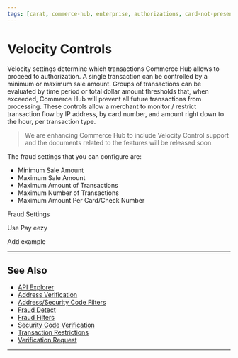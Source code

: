 ```yaml
---
tags: [carat, commerce-hub, enterprise, authorizations, card-not-present, fraud, velocity-controls, velocity-settings]
---
```



# Velocity Controls

Velocity settings determine which transactions Commerce Hub allows to proceed to authorization. A single transaction can be controlled by a minimum or maximum sale amount. Groups of transactions can be evaluated by time period or total dollar amount thresholds that, when exceeded, Commerce Hub will prevent all future transactions from processing. These controls allow a merchant to monitor / restrict transaction flow by IP address, by card number, and amount right down to the hour, per transaction type.

<!-- theme: danger -->
> We are enhancing Commerce Hub to include Velocity Control support and the documents related to the features will be released soon.

The fraud settings that you can configure are:

- Minimum Sale Amount
- Maximum Sale Amount
- Maximum Amount of Transactions
- Maximum Number of Transactions
- Maximum Amount Per Card/Check Number


Fraud Settings

Use Pay eezy 

Add example


---

## See Also

- [API Explorer](../api/?type=post&path=/payments-vas/v1/accounts/verification)
- [Address Verification](?path=docs/Resources/Guides/Fraud/Address-Verification.md)
- [Address/Security Code Filters](?path=docs/Resources/Guides/Fraud/Fraud-Settings-AVS-CVV.md)
- [Fraud Detect](?path=docs/Resources/Guides/Fraud/Fraud-Detect.md)
- [Fraud Filters](?path=docs/Resources/Guides/Fraud/Fraud-Settings-Filters.md)
- [Security Code Verification](?path=docs/Resources/Guides/Fraud/Security-Code.md)
- [Transaction Restrictions](?path=docs/Resources/Guides/Fraud/Fraud-Settings-Restrictions.md)
- [Verification Request](?path=docs/Resources/API-Documents/Payments_VAS/Verification.md)


---
